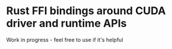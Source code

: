 # Rust FFI bindings around CUDA driver and runtime APIs

Work in progress - feel free to use if it's helpful
